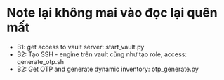 # Note lại không mai vào đọc lại quên mất
- B1: get access to vault server: start_vault.py
- B2: Tạo SSH - engine trên vault cũng như tạo role, access: generate_otp.sh
- B2: Get OTP and generate dynamic inventory: otp_generate.py
